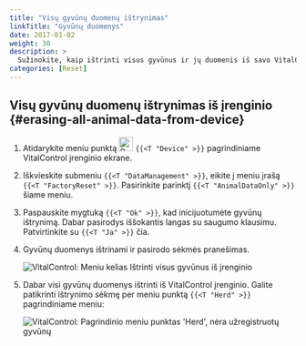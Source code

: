 ```yaml
---
title: "Visų gyvūnų duomenų ištrynimas"
linkTitle: "Gyvūnų duomenys"
date: 2017-01-02
weight: 30
description: >
  Sužinokite, kaip ištrinti visus gyvūnus ir jų duomenis iš savo VitalControl įrenginio.
categories: [Reset]
---
```

## Visų gyvūnų duomenų ištrynimas iš įrenginio {#erasing-all-animal-data-from-device}

1. Atidarykite meniu punktą <img src="/icons/device.svg" width="25" align="bottom" alt="Device" /> `{{<T "Device" >}}` pagrindiniame VitalControl įrenginio ekrane.

1. Iškvieskite submeniu `{{<T "DataManagement" >}}`, eikite į meniu įrašą `{{<T "FactoryReset" >}}`. Pasirinkite parinktį `{{<T "AnimalDataOnly" >}}` šiame meniu.

1. Paspauskite mygtuką `{{<T "Ok" >}}`, kad inicijuotumėte gyvūnų ištrynimą. Dabar pasirodys iššokantis langas su saugumo klausimu. Patvirtinkite su `{{<T "Ja" >}}` čia.

1. Gyvūnų duomenys ištrinami ir pasirodo sėkmės pranešimas.

   ![VitalControl: Meniu kelias Ištrinti visus gyvūnus iš įrenginio](../images/eraseanimals.png "Ištrinti visus gyvūnus")

1. Dabar visi gyvūnų duomenys ištrinti iš VitalControl įrenginio. Galite patikrinti ištrynimo sėkmę per meniu punktą `{{<T "Herd" >}}` pagrindiniame meniu:

   ![VitalControl: Pagrindinio meniu punktas 'Herd', nėra užregistruotų gyvūnų](../images/no-animals.png "Nėra užregistruotų gyvūnų")

